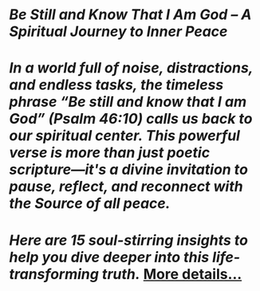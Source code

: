 # *Be Still and Know That I Am God – A Spiritual Journey to Inner Peace*
# *In a world full of noise, distractions, and endless tasks, the timeless phrase “Be still and know that I am God” (Psalm 46:10) calls us back to our spiritual center. This powerful verse is more than just poetic scripture—it's a divine invitation to pause, reflect, and reconnect with the Source of all peace.*
# *Here are 15 soul-stirring insights to help you dive deeper into this life-transforming truth.* [More details…](https://spiritualkhazaana.com/web-stories/be-still-and-know-that-i-am-god-a-spiritual-journey-to-inner-peace/)
